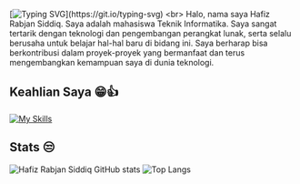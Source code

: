 [![Typing SVG](https://readme-typing-svg.demolab.com/?lines=Hai+Saya+Hafiz+Rabjan+Siddiq;)](https://git.io/typing-svg)
<br>
Halo, nama saya Hafiz Rabjan Siddiq. Saya adalah mahasiswa Teknik Informatika. Saya sangat tertarik dengan teknologi dan pengembangan perangkat lunak, serta selalu berusaha untuk belajar hal-hal baru di bidang ini. Saya berharap bisa berkontribusi dalam proyek-proyek yang bermanfaat dan terus mengembangkan kemampuan saya di dunia teknologi.

## Keahlian Saya 😁👍
[![My Skills](https://skillicons.dev/icons?i=js,html,css,php,laravel,python,mysql,nodejs,vscode,bootstrap,tailwindcss,sass)](https://skillicons.dev)


## Stats 😒
![Hafiz Rabjan Siddiq GitHub stats](https://github-readme-stats.vercel.app/api?username=Hfzrbjnsddq&show_icons=true&theme=radical) ![Top Langs](https://github-readme-stats.vercel.app/api/top-langs/?username=Hfzrbjnsddq&hide_progress=true)
